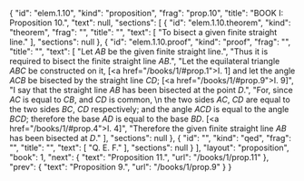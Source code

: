 {
  "id": "elem.1.10",
  "kind": "proposition",
  "frag": "prop.10",
  "title": "BOOK I: Proposition 10.",
  "text": null,
  "sections": [
    {
      "id": "elem.1.10.theorem",
      "kind": "theorem",
      "frag": "",
      "title": "",
      "text": [
        "To bisect a given finite straight line."
      ],
      "sections": null
    },
    {
      "id": "elem.1.10.proof",
      "kind": "proof",
      "frag": "",
      "title": "",
      "text": [
        "Let <var>AB</var> be the given finite straight line.",
        "Thus it is required to bisect the finite straight line <var>AB</var>.",
        "Let the equilateral triangle <var>ABC</var> be constructed on it, [<a href=\"/books/1/#prop.1\">I. 1</a>] and let the angle <var>ACB</var> be bisected by the straight line <var>CD</var>; [<a href=\"/books/1/#prop.9\">I. 9</a>]",
        "I say that the straight line <var>AB</var> has been bisected at the point <var>D</var>.",
        "For, since <var>AC</var> is equal to <var>CB</var>, and <var>CD</var> is common, \n        the two sides <var>AC</var>, <var>CD</var> are equal to the two sides <var>BC</var>, <var>CD</var> respectively; and the angle <var>ACD</var> is equal to the angle <var>BCD</var>; therefore the base <var>AD</var> is equal to the base <var>BD</var>. [<a href=\"/books/1/#prop.4\">I. 4</a>]",
        "Therefore the given finite straight line <var>AB</var> has been bisected at <var>D</var>."
      ],
      "sections": null
    },
    {
      "id": "",
      "kind": "qed",
      "frag": "",
      "title": "",
      "text": [
        "Q. E. F."
      ],
      "sections": null
    }
  ],
  "layout": "proposition",
  "book": 1,
  "next": {
    "text": "Proposition 11.",
    "url": "/books/1/prop.11"
  },
  "prev": {
    "text": "Proposition 9.",
    "url": "/books/1/prop.9"
  }
}
